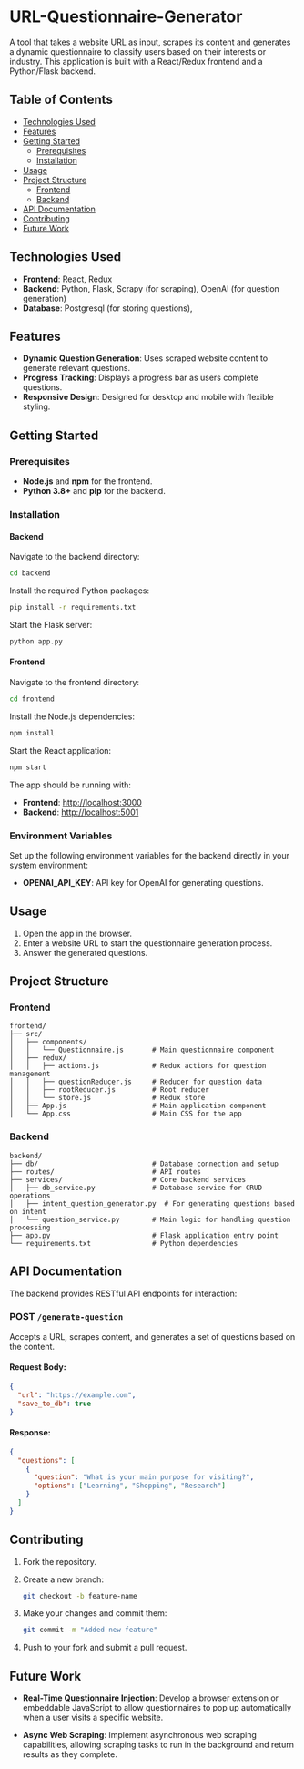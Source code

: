 # URL-Questionnaire-Generator

A tool that takes a website URL as input, scrapes its content and generates a dynamic questionnaire to classify users based on their interests or industry. This application is built with a React/Redux frontend and a Python/Flask backend.

## Table of Contents

- [Technologies Used](#technologies-used)
- [Features](#features)
- [Getting Started](#getting-started)
  - [Prerequisites](#prerequisites)
  - [Installation](#installation)
- [Usage](#usage)
- [Project Structure](#project-structure)
  - [Frontend](#frontend)
  - [Backend](#backend)
- [API Documentation](#api-documentation)
- [Contributing](#contributing)
- [Future Work](#future-work)

## Technologies Used

- **Frontend**: React, Redux
- **Backend**: Python, Flask, Scrapy (for scraping), OpenAI (for question generation)
- **Database**: Postgresql (for storing questions),

## Features

- **Dynamic Question Generation**: Uses scraped website content to generate relevant questions.
- **Progress Tracking**: Displays a progress bar as users complete questions.
- **Responsive Design**: Designed for desktop and mobile with flexible styling.

## Getting Started

### Prerequisites

- **Node.js** and **npm** for the frontend.
- **Python 3.8+** and **pip** for the backend.

### Installation

#### Backend

Navigate to the backend directory:

```bash
cd backend
```

Install the required Python packages:

```bash
pip install -r requirements.txt
```

Start the Flask server:

```bash
python app.py
```

#### Frontend

Navigate to the frontend directory:

```bash
cd frontend
```

Install the Node.js dependencies:

```bash
npm install
```

Start the React application:

```bash
npm start
```

The app should be running with:

- **Frontend**: [http://localhost:3000](http://localhost:3000)
- **Backend**: [http://localhost:5001](http://localhost:5001)

### Environment Variables

Set up the following environment variables for the backend directly in your system environment:

- **OPENAI_API_KEY**: API key for OpenAI for generating questions.

## Usage

1. Open the app in the browser.
2. Enter a website URL to start the questionnaire generation process.
3. Answer the generated questions.

## Project Structure

### Frontend

```plaintext
frontend/
├── src/
│   ├── components/
│   │   └── Questionnaire.js       # Main questionnaire component
│   ├── redux/
│   │   ├── actions.js             # Redux actions for question management
│   │   ├── questionReducer.js     # Reducer for question data
│   │   ├── rootReducer.js         # Root reducer
│   │   └── store.js               # Redux store
│   ├── App.js                     # Main application component
│   └── App.css                    # Main CSS for the app
```

### Backend

```plaintext
backend/
├── db/                            # Database connection and setup
├── routes/                        # API routes
├── services/                      # Core backend services
│   ├── db_service.py              # Database service for CRUD operations
│   ├── intent_question_generator.py  # For generating questions based on intent
│   └── question_service.py        # Main logic for handling question processing
├── app.py                         # Flask application entry point
└── requirements.txt               # Python dependencies
```

## API Documentation

The backend provides RESTful API endpoints for interaction:

### POST `/generate-question`

Accepts a URL, scrapes content, and generates a set of questions based on the content.

#### Request Body:

```json
{
  "url": "https://example.com",
  "save_to_db": true
}
```

#### Response:

```json
{
  "questions": [
    {
      "question": "What is your main purpose for visiting?",
      "options": ["Learning", "Shopping", "Research"]
    }
  ]
}
```

## Contributing

1. Fork the repository.
2. Create a new branch:

   ```bash
   git checkout -b feature-name
   ```

3. Make your changes and commit them:

   ```bash
   git commit -m "Added new feature"
   ```

4. Push to your fork and submit a pull request.

## Future Work

- **Real-Time Questionnaire Injection**: Develop a browser extension or embeddable JavaScript to allow questionnaires to pop up automatically when a user visits a specific website.

- **Async Web Scraping**: Implement asynchronous web scraping capabilities, allowing scraping tasks to run in the background and return results as they complete.
